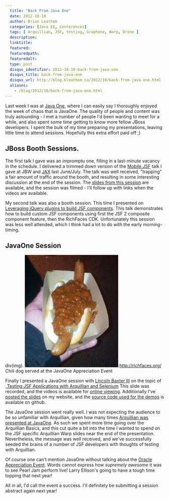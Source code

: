 ```yaml
---
  title: "Back From Java One"
  date: 2012-10-10
  author: Brian Leathem
  categories: [Java EE, Conferences]
  tags: [ Arquillian, JSF, testing, Graphene, Warp, Drone ]
  description:
  linktitle:
  featured:
  featuredpath:
  featuredalt:
  type: post
  disqus_identifier: 2012-10-10-back-from-java-one
  disqus_title: back-from-java-one
  disqus_url: http://blog.bleathem.ca/2012/10/back-from-java-one.html
  aliases:
    - /blog/2012/10/back-from-java-one.html
---
```


Last week I was at [Java One](http://www.oracle.com/javaone/), where I can easily say I thoroughly enjoyed the week of chaos that is JavaOne. The quality of people and content was truly astounding - I met a number of people I'd been wanting to meet for a while, and also spent some time getting to know more fellow JBoss developers. I spent the bulk of my time preparing my presentations, leaving little time to attend sessions. Hopefully this extra effort paid off ;)

JBoss Booth Sessions.
---------------------

The first talk I gave was an impromptu one, filling in a last-minute vacancy in the schedule. I delivered a trimmed down version of the [Mobile JSF](http://www.bleathem.ca/talks/2012-JavaOne/richfaces-mobile.html) talk I gave at JBW and [JAX](http://www.bleathem.ca/blog/2012/07/jax-conf-2012.html) last June/July. The talk was well received, "trapping" a fair amount of traffic around the booth, and resulting in some interesting discussion at the end of the session. The [slides from this session](http://www.bleathem.ca/talks/2012-JavaOne/richfaces-mobile.html) are available, and the session was filmed - I'll follow up with links when the videos are available.

My second talk was also a booth session. This time I presented on [Leveraging jQuery plugins to build JSF components](http://www.bleathem.ca/talks/2012-JavaOne/jsf-components.html). This talk demonstrates how to build custom JSF components using first the JSF 2 composite component feature, then the RichFaces CDK. Unfortunately this session was less well attended, which I think had a lot to do with the early morning-timing.

JavaOne Session
---------------

div(img). ![Hot dog at Pearl Jam party](/images/blog/2012-10-10-back-from-java-one/hotdog.jpg "Hot dog at Pearl Jam party"):http://richfaces.org/
Chili dog served at the JavaOne Appreciation Event

Finally I presented a JavaOne session with [Lincoln Baxter III](https://twitter.com/lincolnthree) on the topic of \_[Testing JSF Applications with Arquillian and Selenium](https://oracleus.activeevents.com/connect/sessionDetail.ww?SESSION_ID=7622._) This slide was recorded, and the videos is available for [online viewing](http://blueskybd.vo.llnwd.net/o16/oracle/CON7622_mp4_7622_001.html). Additionally I've [posted the slides](http://www.bleathem.ca/talks/2012-JavaOne/testing-jsf.html) on my website, and the [source code used for the demos](https://github.com/bleathem/TestingJSF) is available on github.

The JavaOne session went really well. I was not expecting the audience to be so unfamiliar with Arquillian, given how many times [Arquillian was presented at JavaOne](https://plus.google.com/114112334290393746697/posts/23Zg6PHnJpr). As such we spent more time going over the Arquillian Basics, and this cut quite a bit into the time I wanted to spend on the JSF specific Arquillian Warp slides near the end of the presentation. Nevertheless, the message was well received, and we've successfully seeded the brains of a number of JSF developers with thoughts of testing with Arquillian.

Of course one can't mention JavaOne without talking about the [Oracle Appreciation Event](http://www.oracle.com/us/appreciation-event-experience-1734940.html). Words cannot express how *supremely awesome* it was to see Pearl Jam perform live! Larry Ellison's going to have a tough time topping that next year!

All in all, I'd call the event a success. I'll definitely be submitting a session abstract again next year!

